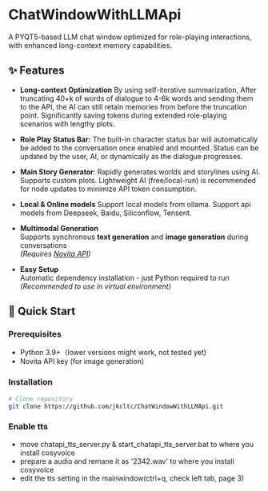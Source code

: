 # ChatWindowWithLLMApi

A PYQT5-based LLM chat window optimized for role-playing interactions, with enhanced long-context memory capabilities.

## ✨ Features

- **Long-context Optimization**
  By using self-iterative summarization,
  After truncating 40+k of words of dialogue to 4-6k words and sending them to the API, the AI can still retain memories from before the truncation point.
  Significantly saving tokens during extended role-playing scenarios with lengthy plots.

- **Role Play Status Bar:**
  The built-in character status bar will automatically be added to the conversation once enabled and mounted. Status can be updated by the user, AI, or dynamically as the dialogue progresses.
﻿
- **Main Story Generator**:
  Rapidly generates worlds and storylines using AI. Supports custom plots. Lightweight AI (free/local-run) is recommended for node updates to minimize API token consumption.

- **Local & Online models**
  Support local models from ollama.
  Support api models from Deepseek, Baidu, Siliconflow, Tensent.

- **Multimodal Generation**  
  Supports synchronous **text generation** and **image generation** during conversations  
  *(Requires [Novita API](https://www.novita.ai/))* 

- **Easy Setup**  
  Automatic dependency installation - just Python required to run  
  *(Recommended to use in virtual environment)*

## 🚀 Quick Start

### Prerequisites
- Python 3.9+（lower versions might work, not tested yet)
- Novita API key (for image generation)

### Installation
```bash
# Clone repository
git clone https://github.com/jkcltc/ChatWindowWithLLMApi.git
```

### Enable tts
-  move chatapi_tts_server.py & start_chatapi_tts_server.bat to where you install cosyvoice
-  prepare a audio and remane it as '2342.wav' to where you install cosyvoice
-  edit the tts setting in the mainwindow(ctrl+q, check left tab, page 3)

